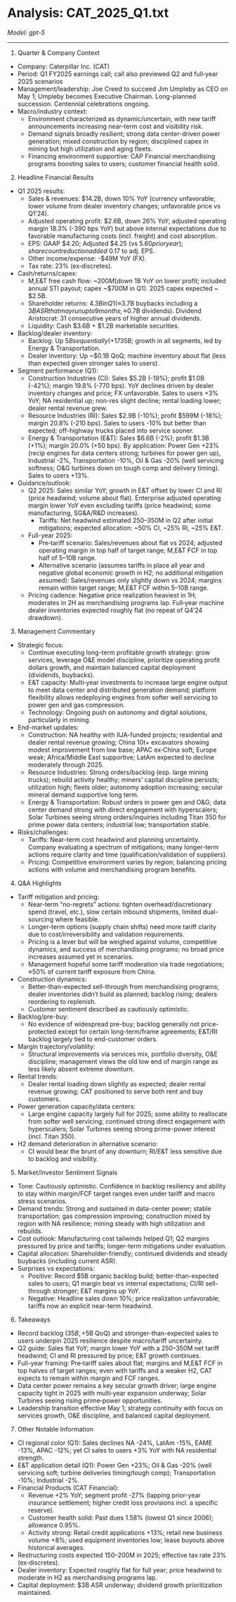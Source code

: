 # Analysis: CAT_2025_Q1.txt

*Model: gpt-5*

---

1) Quarter & Company Context
- Company: Caterpillar Inc. (CAT)
- Period: Q1 FY2025 earnings call; call also previewed Q2 and full‑year 2025 scenarios
- Management/leadership: Joe Creed to succeed Jim Umpleby as CEO on May 1; Umpleby becomes Executive Chairman. Long-planned succession. Centennial celebrations ongoing.
- Macro/industry context:
  - Environment characterized as dynamic/uncertain, with new tariff announcements increasing near-term cost and visibility risk.
  - Demand signals broadly resilient; strong data center-driven power generation; mixed construction by region; disciplined capex in mining but high utilization and aging fleets.
  - Financing environment supportive: CAP Financial merchandising programs boosting sales to users; customer financial health solid.

2) Headline Financial Results
- Q1 2025 results:
  - Sales & revenues: $14.2B, down 10% YoY (currency unfavorable; lower volume from dealer inventory changes; unfavorable price vs Q1’24).
  - Adjusted operating profit: $2.6B, down 26% YoY; adjusted operating margin 18.3% (-390 bps YoY) but above internal expectations due to favorable manufacturing costs (incl. freight) and cost absorption.
  - EPS: GAAP $4.20; Adjusted $4.25 (vs $5.60 prior year); share count reduction added ~$0.17 to adj. EPS.
  - Other income/expense: -$49M YoY (FX).
  - Tax rate: 23% (ex‑discretes).
- Cash/returns/capex:
  - M,E&T free cash flow: ~$200M (down ~$1B YoY on lower profit; included annual STI payout; capex ~$700M in Q1). 2025 capex expected ~ $2.5B.
  - Shareholder returns: $4.3B in Q1 (≈$3.7B buybacks including a $3B ASR that may run up to 9 months; ≈$0.7B dividends). Dividend Aristocrat: 31 consecutive years of higher annual dividends.
  - Liquidity: Cash $3.6B + $1.2B marketable securities.
- Backlog/dealer inventory:
  - Backlog: Up $5B sequentially (+17%) to a record ~$35B; growth in all segments, led by Energy & Transportation.
  - Dealer inventory: Up ~$0.1B QoQ; machine inventory about flat (less than expected given stronger sales to users).
- Segment performance (Q1):
  - Construction Industries (CI): Sales $5.2B (-19%); profit $1.0B (-42%); margin 19.8% (-770 bps). YoY declines driven by dealer inventory changes and price; FX unfavorable. Sales to users +3% YoY; NA residential up; non-res slight decline; rental loading lower; dealer rental revenue grew.
  - Resource Industries (RI): Sales $2.9B (-10%); profit $599M (-18%); margin 20.8% (-210 bps). Sales to users -10% but better than expected; off-highway trucks placed into service sooner.
  - Energy & Transportation (E&T): Sales $6.6B (-2%); profit $1.3B (+1%); margin 20.0% (+50 bps). By application: Power Gen +23% (recip engines for data centers strong; turbines for power gen up), Industrial -2%, Transportation -10%, Oil & Gas -20% (well servicing softness; O&G turbines down on tough comp and delivery timing). Sales to users +13%.
- Guidance/outlook:
  - Q2 2025: Sales similar YoY; growth in E&T offset by lower CI and RI (price headwind; volume about flat). Enterprise adjusted operating margin lower YoY even excluding tariffs (price headwind; some manufacturing, SG&A/R&D increases).
    - Tariffs: Net headwind estimated $250–$350M in Q2 after initial mitigations; expected allocation: ~50% CI, ~25% RI, ~25% E&T.
  - Full-year 2025:
    - Pre‑tariff scenario: Sales/revenues about flat vs 2024; adjusted operating margin in top half of target range; M,E&T FCF in top half of $5–$10B range.
    - Alternative scenario (assumes tariffs in place all year and negative global economic growth in H2; no additional mitigation assumed): Sales/revenues only slightly down vs 2024; margins remain within target range; M,E&T FCF within $5–$10B range.
  - Pricing cadence: Negative price realization heaviest in 1H; moderates in 2H as merchandising programs lap. Full‑year machine dealer inventories expected roughly flat (no repeat of Q4’24 drawdown).

3) Management Commentary
- Strategic focus:
  - Continue executing long-term profitable growth strategy: grow services, leverage O&E model discipline, prioritize operating profit dollars growth, and maintain balanced capital deployment (dividends, buybacks).
  - E&T capacity: Multi‑year investments to increase large engine output to meet data center and distributed generation demand; platform flexibility allows redeploying engines from softer well servicing to power gen and gas compression.
  - Technology: Ongoing push on autonomy and digital solutions, particularly in mining.
- End-market updates:
  - Construction: NA healthy with IIJA-funded projects; residential and dealer rental revenue growing; China 10t+ excavators showing modest improvement from low base; APAC ex‑China soft; Europe weak; Africa/Middle East supportive; LatAm expected to decline moderately through 2025.
  - Resource Industries: Strong orders/backlog (esp. large mining trucks); rebuild activity healthy; miners’ capital discipline persists; utilization high; fleets older; autonomy adoption increasing; secular mineral demand supportive long term.
  - Energy & Transportation: Robust orders in power gen and O&G; data center demand strong with direct engagement with hyperscalers; Solar Turbines seeing strong orders/inquiries including Titan 350 for prime power data centers; industrial low; transportation stable.
- Risks/challenges:
  - Tariffs: Near-term cost headwind and planning uncertainty. Company evaluating a spectrum of mitigations; many longer-term actions require clarity and time (qualification/validation of suppliers).
  - Pricing: Competitive environment varies by region; balancing pricing actions with volume and merchandising program benefits.

4) Q&A Highlights
- Tariff mitigation and pricing:
  - Near-term “no-regrets” actions: tighten overhead/discretionary spend (travel, etc.), slow certain inbound shipments, limited dual-sourcing where feasible.
  - Longer-term options (supply chain shifts) need more tariff clarity due to cost/irreversibility and validation requirements.
  - Pricing is a lever but will be weighed against volume, competitive dynamics, and success of merchandising programs; no broad price increases assumed yet in scenarios.
  - Management hopeful some tariff moderation via trade negotiations; ≈50% of current tariff exposure from China.
- Construction dynamics:
  - Better-than-expected sell-through from merchandising programs; dealer inventories didn’t build as planned; backlog rising; dealers reordering to replenish.
  - Customer sentiment described as cautiously optimistic.
- Backlog/pre-buy:
  - No evidence of widespread pre-buy; backlog generally not price-protected except for certain long-term/frame agreements; E&T/RI backlog largely tied to end-customer orders.
- Margin trajectory/volatility:
  - Structural improvements via services mix, portfolio diversity, O&E discipline; management views the old low end of margin range as less likely absent extreme downturn.
- Rental trends:
  - Dealer rental loading down slightly as expected; dealer rental revenue growing; CAT positioned to serve both rent and buy customers.
- Power generation capacity/data centers:
  - Large engine capacity largely full for 2025; some ability to reallocate from softer well servicing; continued strong direct engagement with hyperscalers; Solar Turbines seeing strong prime-power interest (incl. Titan 350).
- H2 demand deterioration in alternative scenario:
  - CI would bear the brunt of any downturn; RI/E&T less sensitive due to backlog and visibility.

5) Market/Investor Sentiment Signals
- Tone: Cautiously optimistic. Confidence in backlog resiliency and ability to stay within margin/FCF target ranges even under tariff and macro stress scenarios.
- Demand trends: Strong and sustained in data-center power; stable transportation; gas compression improving; construction mixed by region with NA resilience; mining steady with high utilization and rebuilds.
- Cost outlook: Manufacturing cost tailwinds helped Q1; Q2 margins pressured by price and tariffs; longer-term mitigations under evaluation.
- Capital allocation: Shareholder-friendly; continued dividends and steady buybacks (including current ASR).
- Surprises vs expectations:
  - Positive: Record $5B organic backlog build; better-than-expected sales to users; Q1 margin beat vs internal expectations; CI/RI sell-through stronger; E&T margins up YoY.
  - Negative: Headline sales down 10%; price realization unfavorable; tariffs now an explicit near-term headwind.

6) Takeaways
- Record backlog ($35B, +$5B QoQ) and stronger-than-expected sales to users underpin 2025 resilience despite macro/tariff uncertainty.
- Q2 guide: Sales flat YoY; margin lower YoY with a $250–$350M net tariff headwind; CI and RI pressured by price; E&T growth continues.
- Full-year framing: Pre‑tariff sales about flat; margins and M,E&T FCF in top halves of target ranges; even with tariffs and a weaker H2, CAT expects to remain within margin and FCF ranges.
- Data center power remains a key secular growth driver; large engine capacity tight in 2025 with multi‑year expansion underway; Solar Turbines seeing rising prime‑power opportunities.
- Leadership transition effective May 1; strategy continuity with focus on services growth, O&E discipline, and balanced capital deployment.

7) Other Notable Information
- CI regional color (Q1): Sales declines NA -24%, LatAm -15%, EAME -13%, APAC -12%; yet CI sales to users +3% YoY with NA residential strength.
- E&T application detail (Q1): Power Gen +23%; Oil & Gas -20% (well servicing soft; turbine deliveries timing/tough comp); Transportation -10%; Industrial -2%.
- Financial Products (CAT Financial):
  - Revenue +2% YoY; segment profit -27% (lapping prior-year insurance settlement; higher credit loss provisions incl. a specific reserve).
  - Customer health solid: Past dues 1.58% (lowest Q1 since 2006); allowance 0.95%.
  - Activity strong: Retail credit applications +13%; retail new business volume +8%; used equipment inventories low; lease buyouts above historical averages.
- Restructuring costs expected $150–$200M in 2025; effective tax rate 23% (ex‑discretes).
- Dealer inventory: Expected roughly flat for full year; price headwind to moderate in H2 as merchandising programs lap.
- Capital deployment: $3B ASR underway; dividend growth prioritization maintained.